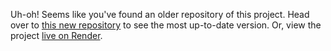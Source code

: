 Uh-oh! Seems like you've found an older repository of this project.
Head over to <a href="https://github.com/irelius/Lairbnb">this new repository</a> to see the most up-to-date version.
Or, view the project <a href="https://irelius-airbnb-clone.onrender.com">live on Render</a>.

